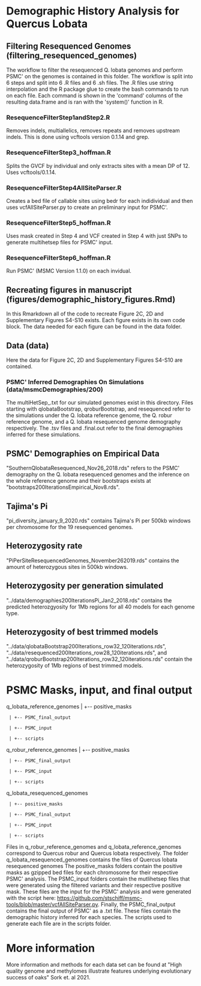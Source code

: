 # Demographic History Analysis for Quercus Lobata


## Filtering Resequenced Genomes (filtering_resequenced_genomes)

The workflow to filter the resequenced Q. lobata genomes and perform PSMC' on the genomes is contained in this folder. The workflow is split into 6 steps and split into 6 .R files and 6 .sh files. The .R files use string interpolation and the R package glue to create the bash commands to run on each file. Each command is shown in the 'command' columns of the resulting data.frame and is ran with the 'system()' function in R. 


### ResequenceFilterStep1andStep2.R 

Removes indels, multiallelics, removes repeats and removes upstream indels. This is done using vcftools version 0.1.14 and grep. 


### ResequenceFilterStep3_hoffman.R

Splits the GVCF by individual and only extracts sites with a mean DP of 12. Uses vcftools/0.1.14. 

### ResequenceFilterStep4AllSiteParser.R

Creates a bed file of callable sites using bedr for each indidividual and then uses vcfAllSiteParser.py to create an preliminary input for PSMC'.

### ResequenceFilterStep5_hoffman.R

Uses mask created in Step 4 and VCF created in Step 4 with just SNPs to generate multihetsep files for PSMC' input.

### ResequenceFilterStep6_hoffman.R

Run PSMC' (MSMC Version 1.1.0) on each invidual. 

## Recreating figures in manuscript (figures/demographic_history_figures.Rmd)

In this Rmarkdown all of the code to recreate Figure 2C, 2D and Supplementary Figures S4-S10 exists. Each figure exists in its own code block. The data needed for each figure can be found in the data folder.


## Data (data)

Here the data for Figure 2C, 2D and Supplementary Figures S4-S10 are contained.


###  PSMC' Inferred Demographies On Simulations (data/msmcDemographies/200)

The multiHetSep_.txt for our simulated genomes exist in this directory. Files starting with qlobataBootstrap, qroburBootstrap, and resequenced refer to the simulations under the Q. lobata reference genome, the Q. robur reference genome, and a Q. lobata resequenced genome demography respectively. The .tsv files and .final.out refer to the final demographies inferred for these simulations. 


## PSMC' Demographies on Empirical Data

"SouthernQlobataResequenced_Nov26_2018.rds" refers to the PSMC' demography on the Q. lobata resequenced genomes and  the inference on the whole reference genome and their bootstraps exists at "bootstraps200IterationsEmpirical_Nov8.rds".


## Tajima's Pi

"pi_diversity_january_9_2020.rds" contains Tajima's Pi per 500kb windows per chromosome for the 19 resequenced genomes. 

## Heterozygosity rate

"PiPerSiteResequencedGenomes_November262019.rds" contains the amount of heterozygous sites in 500kb windows. 

## Heterozygosity per generation simulated

"../data/demographies200IterationsPi_Jan2_2018.rds" contains the predicted heterozgyosity for 1Mb regions for all 40 models for each genome type.

## Heterozygosity of best trimmed models

"../data/qlobataBootstrap200Iterations_row32_120iterations.rds", "../data/resequenced200Iterations_row28_120iterations.rds", and "../data/qroburBootstrap200Iterations_row32_120iterations.rds" contain the heterozygosity of 1Mb regions of best trimmed models.


# PSMC Masks, input, and final output 

q_lobata_reference_genomes
     | +-- positive_masks
     
     | +-- PSMC_final_output
     
     | +-- PSMC_input
     
     | +-- scripts
q_robur_reference_genomes
     | +-- positive_masks
     
     | +-- PSMC_final_output
     
     | +-- PSMC_input
     
     | +-- scripts
q_lobata_resequenced_genomes
     
     | +-- positive_masks
     
     | +-- PSMC_final_output
     
     | +-- PSMC_input
     
     | +-- scripts

Files in q_robur_reference_genomes and q_lobata_reference_genomes correspond to Quercus robur and Quercus lobata respectively. The folder q_lobata_resequenced_genomes contains the files of Quercus lobata resequenced genomes  The positive_masks folders contain the positive masks as gzipped bed files for each chromosome for their respective PSMC' analysis. The PSMC_input folders contain the mutlihetsep files that were generated using the filtered variants and their respective positive mask. These files are the input for the PSMC' analysis and were generated with the script here: https://github.com/stschiff/msmc-tools/blob/master/vcfAllSiteParser.py. Finally, the PSMC_final_output contains the final output of PSMC' as a .txt file. These files contain the demographic history inferred for each species. The scripts used to generate each file are in the scripts folder. 

# More information

More information and methods for each data set can be found at "High quality genome and methylomes illustrate features underlying evolutionary success of oaks" Sork et. al 2021.





